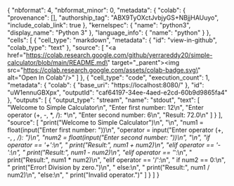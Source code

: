 {
  "nbformat": 4,
  "nbformat_minor": 0,
  "metadata": {
    "colab": {
      "provenance": [],
      "authorship_tag": "ABX9TyOXctJvbjyGS+NBjjHAUuyo",
      "include_colab_link": true
    },
    "kernelspec": {
      "name": "python3",
      "display_name": "Python 3"
    },
    "language_info": {
      "name": "python"
    }
  },
  "cells": [
    {
      "cell_type": "markdown",
      "metadata": {
        "id": "view-in-github",
        "colab_type": "text"
      },
      "source": [
        "<a href=\"https://colab.research.google.com/github/yerrareddy20/simple-calculator/blob/main/README.md\" target=\"_parent\"><img src=\"https://colab.research.google.com/assets/colab-badge.svg\" alt=\"Open In Colab\"/></a>"
      ]
    },
    {
      "cell_type": "code",
      "execution_count": 1,
      "metadata": {
        "colab": {
          "base_uri": "https://localhost:8080/"
        },
        "id": "uW1ennuGBXpx",
        "outputId": "caf64197-34ee-4aed-e2cd-60b9d9865fa4"
      },
      "outputs": [
        {
          "output_type": "stream",
          "name": "stdout",
          "text": [
            "Welcome to Simple Calculator\n",
            "Enter first number: 12\n",
            "Enter operator (+, -, *, /): *\n",
            "Enter second number: 6\n",
            "Result: 72.0\n"
          ]
        }
      ],
      "source": [
        "print(\"Welcome to Simple Calculator\")\n",
        "\n",
        "num1 = float(input(\"Enter first number: \"))\n",
        "operator = input(\"Enter operator (+, -, *, /): \")\n",
        "num2 = float(input(\"Enter second number: \"))\n",
        "\n",
        "if operator == '+':\n",
        "    print(\"Result:\", num1 + num2)\n",
        "elif operator == '-':\n",
        "    print(\"Result:\", num1 - num2)\n",
        "elif operator == '*':\n",
        "    print(\"Result:\", num1 * num2)\n",
        "elif operator == '/':\n",
        "    if num2 == 0:\n",
        "        print(\"Error! Division by zero.\")\n",
        "    else:\n",
        "        print(\"Result:\", num1 / num2)\n",
        "else:\n",
        "    print(\"Invalid operator.\")"
      ]
    }
  ]
}